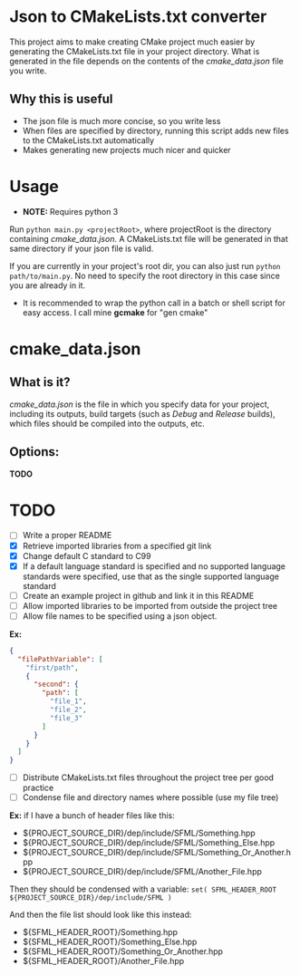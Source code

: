 # Json to CMakeLists.txt converter
This project aims to make creating CMake project much easier by generating the CMakeLists.txt file
in your project directory. What is generated in the file depends on the contents of the *cmake_data.json*
file you write.

## Why this is useful
* The json file is much more concise, so you write less
* When files are specified by directory, running this script adds new files to the CMakeLists.txt automatically
* Makes generating new projects much nicer and quicker

# Usage
* **NOTE:** Requires python 3

Run `python main.py <projectRoot>`, where projectRoot is the directory containing *cmake_data.json*.
A CMakeLists.txt file will be generated in that same directory if your json file is valid.

If you are currently in your project's root dir, you can also just run `python path/to/main.py`.
No need to specify the root directory in this case since you are already in it.
* It is recommended to wrap the python call in a batch or shell script for easy access. I call mine **gcmake** for "gen cmake"

# cmake_data.json

## What is it?
*cmake_data.json* is the file in which you specify data for your project, including its outputs, build
targets (such as *Debug* and *Release* builds), which files should be compiled into the outputs, etc.

## Options:
**TODO**

# TODO
- [ ] Write a proper README
- [X] Retrieve imported libraries from a specified git link
- [X] Change default C standard to C99
- [X] If a default language standard is specified and no supported language standards were specified, use that as the single supported language standard
- [ ] Create an example project in github and link it in this README
- [ ] Allow imported libraries to be imported from outside the project tree
- [ ] Allow file names to be specified using a json object.

**Ex:** 
```json
{
  "filePathVariable": [
    "first/path",
    {
      "second": {
        "path": [
          "file_1",
          "file_2",
          "file_3"
        ]
      }
    }
  ]
}
```

- [ ] Distribute CMakeLists.txt files throughout the project tree per good practice
- [ ] Condense file and directory names where possible (use my file tree)

**Ex:** if I have a bunch of header files like this:
* ${PROJECT_SOURCE_DIR}/dep/include/SFML/Something.hpp
* ${PROJECT_SOURCE_DIR}/dep/include/SFML/Something_Else.hpp
* ${PROJECT_SOURCE_DIR}/dep/include/SFML/Something_Or_Another.hpp
* ${PROJECT_SOURCE_DIR}/dep/include/SFML/Another_File.hpp

Then they should be condensed with a variable:
`set( SFML_HEADER_ROOT ${PROJECT_SOURCE_DIR}/dep/include/SFML )`

And then the file list should look like this instead:
* ${SFML_HEADER_ROOT}/Something.hpp
* ${SFML_HEADER_ROOT}/Something_Else.hpp
* ${SFML_HEADER_ROOT}/Something_Or_Another.hpp
* ${SFML_HEADER_ROOT}/Another_File.hpp